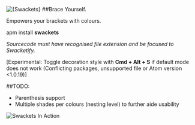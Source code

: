 ![{Swackets}](http://i.imgur.com/KP9bxf0.png)
##Brace Yourself.

Empowers your brackets with colours.

apm install **swackets**

*Sourcecode must have recognised file extension and be focused to Swacketify.*

[Experimental: Toggle decoration style with **Cmd + Alt + S** if default mode does not work (Conflicting packages, unsupported file or Atom version <1.0.19)]

##TODO:

- Parenthesis support
- Multiple shades per colours (nesting level) to further aide usability

![Swackets In Action](http://i.imgur.com/Wjkwp35.png)

